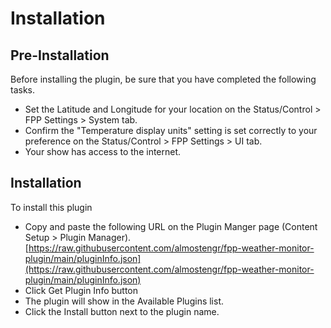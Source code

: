 # Installation

## Pre-Installation

Before installing the plugin, be sure that you have completed the following tasks.

* Set the Latitude and Longitude for your location on the Status/Control > FPP Settings > System tab.
* Confirm the "Temperature display units" setting is set correctly to your preference on the Status/Control > FPP Settings > UI tab.
* Your show has access to the internet.

## Installation

To install this plugin

* Copy and paste the following URL on the Plugin Manger page (Content Setup > Plugin Manager).
[https://raw.githubusercontent.com/almostengr/fpp-weather-monitor-plugin/main/pluginInfo.json](https://raw.githubusercontent.com/almostengr/fpp-weather-monitor-plugin/main/pluginInfo.json)
* Click Get Plugin Info button
* The plugin will show in the Available Plugins list.
* Click the Install button next to the plugin name.
